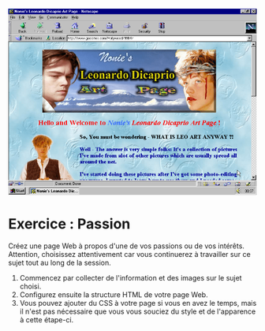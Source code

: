 ![Nonie's Leonardo Dicaprio Art Page](geocities.png)	

# Exercice : Passion

Créez une page Web à propos d'une de vos passions ou de vos intérêts. Attention, choisissez attentivement car vous continuerez à travailler sur ce sujet tout au long de la session.

1. Commencez par collecter de l'information et des images sur le sujet choisi. 
2. Configurez ensuite la structure HTML de votre page Web. 
3. Vous pouvez ajouter du CSS à votre page si vous en avez le temps, mais il n'est pas nécessaire que vous vous souciez du style et de l'apparence à cette étape-ci.